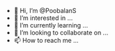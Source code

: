 - 👋 Hi, I’m @PoobalanS
- 👀 I’m interested in ...
- 🌱 I’m currently learning ...
- 💞️ I’m looking to collaborate on ...
- 📫 How to reach me ...

<!---
PoobalanS/PoobalanS is a ✨ special ✨ repository because its `README.md` (this file) appears on your GitHub profile.
You can click the Preview link to take a look at your changes.
--->
